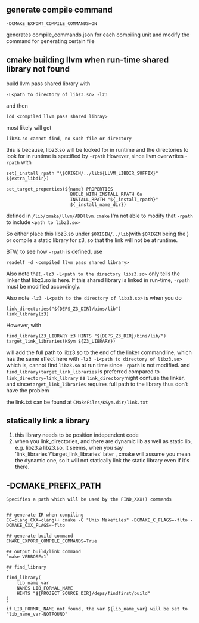 ## generate compile command
```
-DCMAKE_EXPORT_COMPILE_COMMANDS=ON
```
generates compile_commands.json for each compiling unit
and modify the command for generating certain file

## cmake building llvm when run-time shared library not found
build llvm pass shared library with 
```
-L<path to directory of libz3.so> -lz3
```
and then 
```
ldd <compiled llvm pass shared libray>
```
most likely will get 
```
libz3.so cannot find, no such file or directory
```
this is because, libz3.so will be looked for in runtime
and the directories to look for in runtime is specified by `-rpath`
However, since llvm overwrites `-rpath` with
```
set(_install_rpath "\$ORIGIN/../lib${LLVM_LIBDIR_SUFFIX}" ${extra_libdir})

set_target_properties(${name} PROPERTIES
                        BUILD_WITH_INSTALL_RPATH On
                        INSTALL_RPATH "${_install_rpath}"
                        ${_install_name_dir})
```
defined in 
`/lib/cmake/llvm/ADDllvm.cmake`
I'm not able to modify that `-rpath` to include `<path to libz3.so>`

So either place this libz3.so under `$ORIGIN/../lib`(with `$ORIGIN` being the <llvm compiled shared library>)
or compile a static library for z3, so that the link will not be at runtime.

BTW, to see how `-rpath` is defined, use
```
readelf -d <compiled llvm pass shared library>
```

Also note that, `-lz3 -L<path to the directory libz3.so>` only tells the linker that libz3.so is here.
If this shared library is linked in run-time, `-rpath` must be modified accordingly.

Also note `-lz3 -L<path to the directory of libz3.so>` is when you do 
```
link_directories("${DEPS_Z3_DIR}/bins/lib")
link_library(z3)
```
However, with 
```
find_library(Z3_LIBRARY z3 HINTS "${DEPS_Z3_DIR}/bins/lib/")
target_link_libraries(KSym ${Z3_LIBRARY})
```
will add the full path to libz3.so to the end of the linker commandline,
which has the same effect here with `-lz3 -L<path to directory of libz3.so>`
which is, cannot find `libz3.so` at run time since `-rpath` is not modified.
and `find_library+target_link_libraries` is preferred compared to `link_directory+link_library`
as `link_directory`might confuse the linker, and since`target_link_libraries` requires full path to the library thus don't have the problem

the link.txt can be found at `CMakeFiles/KSym.dir/link.txt`

## statically link a library
1. this library needs to be position independent code
2. when you link_directories, and there are dynamic lib as well as static lib, e.g. libz3.a  libz3.so, it seems, when you say 'link_libraries'/'target_link_libraries' later , cmake will assume you mean the dynamic one, so it will not statically link the static library even if it's there.

## -DCMAKE_PREFIX_PATH
```
Specifies a path which will be used by the FIND_XXX() commands
```

```

## generate IR when compiling
CC=clang CXX=clang++ cmake -G "Unix Makefiles" -DCMAKE_C_FLAGS=-flto -DCMAKE_CXX_FLAGS=-flto

## generate build command
CMAKE_EXPORT_COMPILE_COMMANDS=True

## output build/link command
`make VERBOSE=1`

## find_library
`
find_library(
    lib_name_var
    NAMES LIB_FORMAL_NAME
    HINTS "${PROJECT_SOURCE_DIR}/deps/findfirst/build"
)
`
if LIB_FORMAL_NAME not found, the var ${lib_name_var} will be set to "lib_name_var-NOTFOUND"
